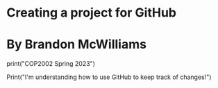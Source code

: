 # Creating a project for GitHub
# By Brandon McWilliams

print("COP2002 Spring 2023")

Print("I'm understanding how to use GitHub to keep track of changes!")
